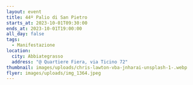 ```yaml
---
layout: event
title: 44º Palio di San Pietro
starts_at: 2023-10-01T09:30:00
ends_at: 2023-10-01T19:00:00
all_day: false
tags:
  - Manifestazione
location:
  city: Abbiategrasso
  address: "@ Quartiere Fiera, via Ticino 72"
thumbnail: images/uploads/chris-lawton-vba-jnharai-unsplash-1-.webp
flyer: images/uploads/img_1364.jpeg
---
```

